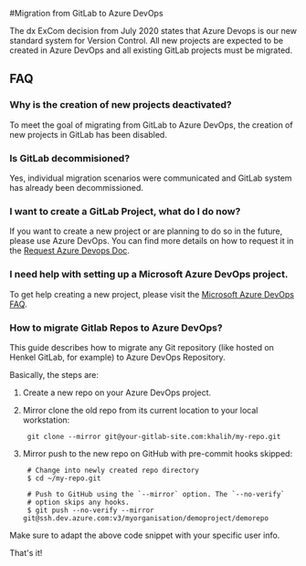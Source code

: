 #Migration from GitLab to Azure DevOps

The dx ExCom decision from July 2020 states that Azure Devops is our new standard system for Version Control.
All new projects are expected to be created in Azure DevOps and all existing GitLab projects must be migrated.

## FAQ
### Why is the creation of new projects deactivated?
To meet the goal of migrating from GitLab to Azure DevOps, the creation of new projects in GitLab has been disabled.

### Is GitLab decommisioned?
Yes, individual migration scenarios were communicated and GitLab system has already been decommissioned.  

### I want to create a GitLab Project, what do I do now?
If you want to create a new project or are planning to do so in the future, please use Azure DevOps. You can find more details on how to request it in the [Request Azure Devops Doc](https://docs.henkelgroup.cloud/howto/request-azuredo/).

### I need help with setting up a Microsoft Azure DevOps project.
To get help creating a new project, please visit the [Microsoft Azure DevOps FAQ](https://docs.henkelgroup.cloud/devops/azure-devops-and-github-faq/).

### How to migrate Gitlab Repos to Azure DevOps?

This guide describes how to migrate any Git repository (like hosted on Henkel GitLab, for example) to Azure DevOps Repository.

Basically, the steps are:

1. Create a new repo on your Azure DevOps project.
2. Mirror clone the old repo from its current location to your local workstation:  

        git clone --mirror git@your-gitlab-site.com:khalih/my-repo.git
        
3. Mirror push to the new repo on GitHub with pre-commit hooks skipped:

        # Change into newly created repo directory
        $ cd ~/my-repo.git
        
        # Push to GitHub using the `--mirror` option. The `--no-verify`
        # option skips any hooks.
        $ git push --no-verify --mirror git@ssh.dev.azure.com:v3/myorganisation/demoproject/demorepo

Make sure to adapt the above code snippet with your specific user info.

That's it!
